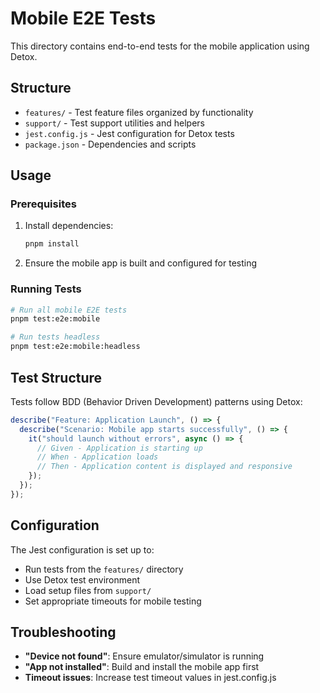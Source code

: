 # Mobile E2E Tests

This directory contains end-to-end tests for the mobile application using Detox.

## Structure

- `features/` - Test feature files organized by functionality
- `support/` - Test support utilities and helpers
- `jest.config.js` - Jest configuration for Detox tests
- `package.json` - Dependencies and scripts

## Usage

### Prerequisites

1. Install dependencies:

   ```bash
   pnpm install
   ```

2. Ensure the mobile app is built and configured for testing

### Running Tests

```bash
# Run all mobile E2E tests
pnpm test:e2e:mobile

# Run tests headless
pnpm test:e2e:mobile:headless
```

## Test Structure

Tests follow BDD (Behavior Driven Development) patterns using Detox:

```javascript
describe("Feature: Application Launch", () => {
  describe("Scenario: Mobile app starts successfully", () => {
    it("should launch without errors", async () => {
      // Given - Application is starting up
      // When - Application loads
      // Then - Application content is displayed and responsive
    });
  });
});
```

## Configuration

The Jest configuration is set up to:

- Run tests from the `features/` directory
- Use Detox test environment
- Load setup files from `support/`
- Set appropriate timeouts for mobile testing

## Troubleshooting

- **"Device not found"**: Ensure emulator/simulator is running
- **"App not installed"**: Build and install the mobile app first
- **Timeout issues**: Increase test timeout values in jest.config.js
